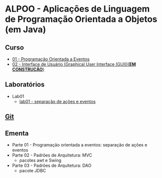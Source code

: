# ALPOO - Aplicações de Linguagem de Programação Orientada a Objetos (em Java)


## Curso


 - [01 - Programação Orientada a Eventos](alpoo_files/curso/01/programacao_eventos.html)
 - [02 - Interface de Usuário (Graphical User Interface (GUI))(**EM CONSTRUÇÃO**)](alpoo_files/curso/02/gui.html)



## Laboratórios

- Lab01
  - [lab01 - separação de ações e eventos](alpoo_files/laboratorio/01-dep/01-dep_inj.html)


## [Git](https://github.com/viniciusdenovaes/Unip222ALPOO)

## Ementa

 - Parte 01 - Programação orientada a eventos: separação de ações e eventos
 - Parte 02 - Padrões de Arquitetura: MVC
    - pacotes awt e Swing
 - Parte 03 - Padrões de Arquitetura: DAO
    - pacote JDBC
